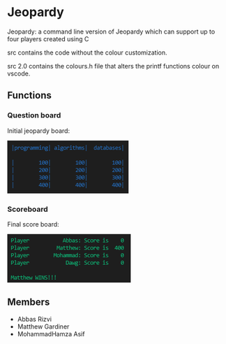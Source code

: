 # Jeopardy
Jeopardy: a command line version of Jeopardy which can support up to four players created using C

src contains the code without the colour customization.

src 2.0 contains the colours.h file that alters the printf functions colour on vscode.

## Functions

### Question board

Initial jeopardy board:

![This is an image](https://github.com/Mohammad0336/Jeopardy/blob/main/images/Board.jpg)

### Scoreboard

Final score board:

![This is an image](https://github.com/Mohammad0336/Jeopardy/blob/main/images/ScoreBoard.jpg)

## Members
- Abbas Rizvi
- Matthew Gardiner
- MohammadHamza Asif
